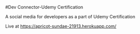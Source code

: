 #Dev Connector-Udemy Certification

A social media for developers as a part of Udemy Certification

Live at https://apricot-sundae-21913.herokuapp.com/
